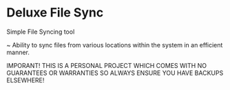 # Deluxe File Sync
Simple File Syncing tool

~ Ability to sync files from various locations within the system in an efficient manner.

IMPORANT! THIS IS A PERSONAL PROJECT WHICH COMES WITH NO GUARANTEES OR WARRANTIES SO ALWAYS ENSURE YOU HAVE BACKUPS ELSEWHERE!
